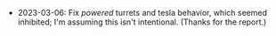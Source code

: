 - 2023-03-06: Fix _powered_ turrets and tesla behavior, which seemed inhibited;
  I'm assuming this isn't intentional.  (Thanks for the report.)
